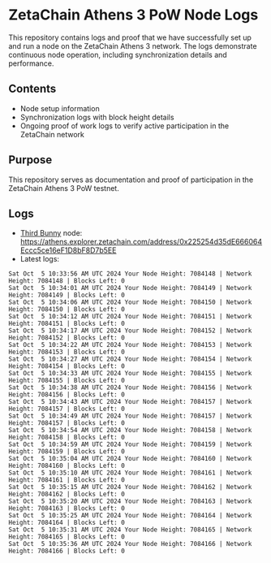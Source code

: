# ZetaChain Athens 3 PoW Node Logs
This repository contains logs and proof that we have successfully set up and run a node on the ZetaChain Athens 3 network. The logs demonstrate continuous node operation, including synchronization details and performance.

## Contents
- Node setup information
- Synchronization logs with block height details
- Ongoing proof of work logs to verify active participation in the ZetaChain network

## Purpose
This repository serves as documentation and proof of participation in the ZetaChain Athens 3 PoW testnet.

## Logs

- [Third Bunny](https://thirdbunny.xyz/) node: https://athens.explorer.zetachain.com/address/0x225254d35dE666064Eccc5ce16eF1D8bF8D7b5EE
- Latest logs:
```
Sat Oct  5 10:33:56 AM UTC 2024 Your Node Height: 7084148 | Network Height: 7084148 | Blocks Left: 0
Sat Oct  5 10:34:01 AM UTC 2024 Your Node Height: 7084149 | Network Height: 7084149 | Blocks Left: 0
Sat Oct  5 10:34:06 AM UTC 2024 Your Node Height: 7084150 | Network Height: 7084150 | Blocks Left: 0
Sat Oct  5 10:34:12 AM UTC 2024 Your Node Height: 7084151 | Network Height: 7084151 | Blocks Left: 0
Sat Oct  5 10:34:17 AM UTC 2024 Your Node Height: 7084152 | Network Height: 7084152 | Blocks Left: 0
Sat Oct  5 10:34:22 AM UTC 2024 Your Node Height: 7084153 | Network Height: 7084153 | Blocks Left: 0
Sat Oct  5 10:34:27 AM UTC 2024 Your Node Height: 7084154 | Network Height: 7084154 | Blocks Left: 0
Sat Oct  5 10:34:33 AM UTC 2024 Your Node Height: 7084155 | Network Height: 7084155 | Blocks Left: 0
Sat Oct  5 10:34:38 AM UTC 2024 Your Node Height: 7084156 | Network Height: 7084156 | Blocks Left: 0
Sat Oct  5 10:34:43 AM UTC 2024 Your Node Height: 7084157 | Network Height: 7084157 | Blocks Left: 0
Sat Oct  5 10:34:49 AM UTC 2024 Your Node Height: 7084157 | Network Height: 7084157 | Blocks Left: 0
Sat Oct  5 10:34:54 AM UTC 2024 Your Node Height: 7084158 | Network Height: 7084158 | Blocks Left: 0
Sat Oct  5 10:34:59 AM UTC 2024 Your Node Height: 7084159 | Network Height: 7084159 | Blocks Left: 0
Sat Oct  5 10:35:04 AM UTC 2024 Your Node Height: 7084160 | Network Height: 7084160 | Blocks Left: 0
Sat Oct  5 10:35:10 AM UTC 2024 Your Node Height: 7084161 | Network Height: 7084161 | Blocks Left: 0
Sat Oct  5 10:35:15 AM UTC 2024 Your Node Height: 7084162 | Network Height: 7084162 | Blocks Left: 0
Sat Oct  5 10:35:20 AM UTC 2024 Your Node Height: 7084163 | Network Height: 7084163 | Blocks Left: 0
Sat Oct  5 10:35:25 AM UTC 2024 Your Node Height: 7084164 | Network Height: 7084164 | Blocks Left: 0
Sat Oct  5 10:35:31 AM UTC 2024 Your Node Height: 7084165 | Network Height: 7084165 | Blocks Left: 0
Sat Oct  5 10:35:36 AM UTC 2024 Your Node Height: 7084166 | Network Height: 7084166 | Blocks Left: 0
```
